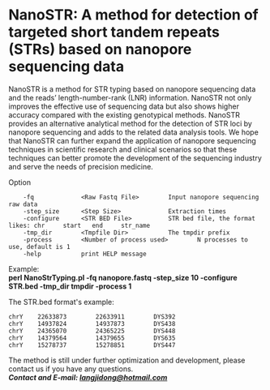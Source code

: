# NanoSTR: A method for detection of targeted short tandem repeats (STRs) based on nanopore sequencing data

NanoSTR is a method for STR typing based on nanopore sequencing data and the reads’ length-number-rank (LNR) information. NanoSTR not only improves the effective use of sequencing data but also shows higher accuracy compared with the existing genotypical methods. NanoSTR provides an alternative analytical method for the detection of STR loci by nanopore sequencing and adds to the related data analysis tools. We hope that NanoSTR can further expand the application of nanopore sequencing techniques in scientific research and clinical scenarios so that these techniques can better promote the development of the sequencing industry and serve the needs of precision medicine.

Option

        -fq             <Raw Fastq File>        Input nanopore sequencing raw data
        -step_size      <Step Size>             Extraction times
        -configure      <STR BED File>          STR bed file, the format likes: chr     start   end     str_name
        -tmp_dir        <Tmpfile Dir>           The tmpdir prefix
        -process        <Number of process used>        N processes to use, default is 1
        -help           print HELP message

Example:<br>
**perl NanoStrTyping.pl -fq nanopore.fastq -step_size 10 -configure STR.bed -tmp_dir tmpdir -process 1**

The STR.bed format's example:<br>
```
chrY    22633873        22633911        DYS392
chrY    14937824        14937873        DYS438
chrY    24365070        24365225        DYS448
chrY    14379564        14379655        DYS635
chrY    15278737        15278851        DYS447
```

The method is still under further optimization and development, please contact us if you have any questions.<br>
***Contact and E-mail: langjidong@hotmail.com***
